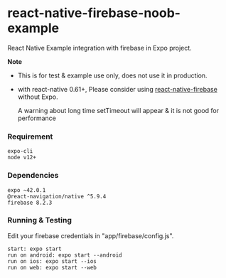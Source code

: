 # react-native-firebase-noob-example
React Native Example integration with firebase in Expo project.

**Note**  
  - This is for test & example use only, does not use it in production.
  - with react-native 0.61+, Please consider using [react-native-firebase](https://github.com/invertase/react-native-firebase) without Expo.
    
    A warning about long time setTimeout will appear & it is not good for performance

### Requirement

    expo-cli
    node v12+

### Dependencies

    expo ~42.0.1
    @react-navigation/native ^5.9.4
    firebase 8.2.3

### Running & Testing

 Edit your firebase credentials in "app/firebase/config.js".


    start: expo start
    run on android: expo start --android
    run on ios: expo start --ios
    run on web: expo start --web
